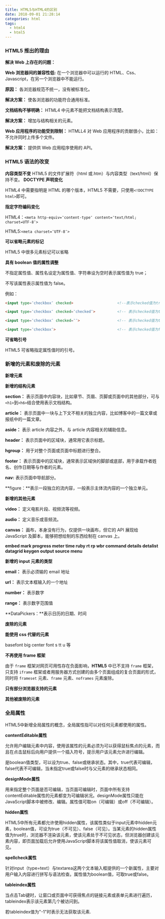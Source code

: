 ```yaml
---
title: HTML5与HTML4的区别
date: 2018-09-01 21:28:14
categories: html
tags:
  - html4
  - html5
---
```


### HTML5 推出的理由

**解决 Web 上存在的问题：**

**Web 浏览器间的兼容性低:** 在一个浏览器中可以运行的 HTML、Css、Javascript，在另一个浏览器中不能运行。

**原因：** 各浏览器规范不统一，没有被标准化。

**解决方案：** 使各浏览器的功能符合通用标准。

**文档结构不够明确：** HTML4 中元素不能把文档结构表示清楚。

**解决方案：** 增加与结构相关的元素。

**Web 应用程序的功能受到限制：** HTMLL4 对 Web 应用程序的贡献很小，比如：不允许同时上传多个文件。

**解决方案：** 提供供 Web 应用程序使用的 API。

### HTML5 语法的改变

**内容类型不变**
HTML5 的文件扩展符（html 或.htm）与内容类型（text/html）保持不变。
**DOCTYPE 声明变化**

HTML4 中需要指明是 HTML 的哪个版本，HTML5 不需要，只使用`<!DOCTYPE html>`即可。

**指定字符编码变化**

HTML4：`<meta http-equiv=‶content-type″ content=‶text/html; charset=UTF-8″>`

HTML5:`<meta charset=‶UTF-8″>`

**可以省略元素的标记**

HTML5 中很多元素标记可以省略

**具有 boolean 值的属性调整**

不指定属性值、属性名设定为属性值、字符串设为空时表示属性值为 true；

不写该属性表示属性值为 false。

例如：

```html
<input type=‶checkbox″ checked>                    <!--表示checked值为true-->

<input type=‶checkbox″ checked=‶checked″>          <!-- 表示checked值为true -->

<input type=‶checkbox″ checked=‶″>                 <!-- 表示checked值为true -->

<input type=‶checkbox″>                            <!-- 表示checked值为false -->
```

**可省略引号**

HTML5 可省略指定属性值时的引号。

### 新增的元素和废除的元素

**新增元素**

**新增的结构元素**

**section：** 表示页面中内容块，比如章节、页眉、页脚或页面中的其他部分，可与`<h1>`到`<h6>`结合使用表示文档结构。

**article：** 表示页面中一块与上下文不相关的独立内容，比如博客中的一篇文章或报纸中的一篇文章。

**aside：** 表示 article 内容之外，与 article 内容相关的辅助信息。

**header：** 表示页面中的区域块，通常用它表示标题。

**hgroup：** 用于对整个页面或页面中标题进行整合。

**footer：** 表示页面中的区域块，通常表示区域快的脚部或底部，用于承载作者姓名、创作日期等与作者的元素。

**nav:** 表示页面中导航部分。

**figure：**表示一段独立的流内容，一般表示主体流内容的一个独立单元。

**新增的其他元素**

**video：** 定义电影片段、视频流等视频。

**audio：** 定义音乐或音频流。

**canvas：** 画布，本身没有行为，仅提供一块画布，但它的 API 展现给 JavaScript 及脚本，能够把想绘制的东西绘制在 canvas 上。

**embed mark progress meter time ruby rt rp wbr command details detalist**
**datagrid keygen output source menu**

**新增的 input 元素的类型**

**email：** 表示必须输的 email 地址

**url：** 表示文本框输入的一个地址

**number：** 表示数字

**range：** 表示数字范围值

**DataPickers：**表示日历的日期、时间

**废除的元素**

**能使用 css 代替的元素**

basefont big center font s tt u 等

**不再使用 frame 框架**

由于 `frame` 框架对网页可用性存在负面影响，**HTML5** 中已不支持 `frame` 框架，只支持 `iframe` 框架或者用服务器方式创建的由多个页面组成的复合页面的形式，同时将 `frameset` 元素、`frame` 元素、`noframes` 元素废除。

**只有部分浏览器支持的元素**

**其他被废除的元素**

### 全局属性

HTML5中新增全局属性的概念，全局属性指可以对任何元素都使用的属性。

**contentEditable属性**

允许用户编辑元素中内容，使用该属性的元素必须为可以获得鼠标焦点的元素，而且在点击鼠标后向用户提供一个插入符号，提示用户该元素允许进行编辑。

是boolean值类型，可以设为true、false或继承状态。其中，true代表可编辑，false代表不可编辑，当未指定true或false时与父元素的继承状态相同。

**designMode属性**

用来指定整个页面是否可编辑，当页面可编辑时，页面中所有支持contentEditable属性的元素都变为可编辑状况。designMode属性只能在JavaScript脚本中被修改、编辑。属性值可取on（可编辑）或off（不可编辑）。

**hidden属性**

HTML5中所有元素都允许使用hidden属性，该属性类似于input元素中hidden元素，boolean值，可设为true（不可见）、false（可见）。当某元素的hidden属性值为true时，浏览器不渲染该元素，使该元素处于不可见状态，但浏览器创建该元素内容，即页面加载后允许使用JavaScript脚本将该属性值取消，使该元素可见。

**spellcheck属性**

针对input（type=text）与textarea这两个文本输入框提供的一个新属性，主要对用户输入内容进行拼写与语法检查。属性值为boolean值，可取true或false。

**tableindex属性**

当点击Tab键时，让窗口或页面中可获得焦点的链接元素或表单元素进行遍历，tableindex表示该元素第几个被访问到。

若tableindex值为"-1"时表示无法获取该元素.